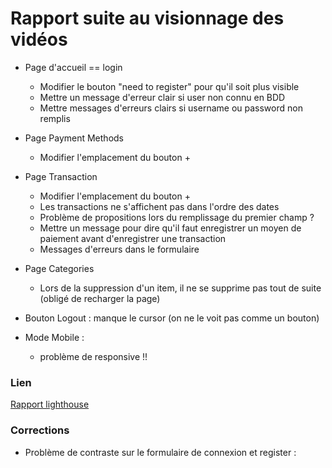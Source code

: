 # Rapport suite au visionnage des vidéos

- Page d'accueil == login

  - Modifier le bouton "need to register" pour qu'il soit plus visible
  - Mettre un message d'erreur clair si user non connu en BDD
  - Mettre messages d'erreurs clairs si username ou password non remplis

- Page Payment Methods

  - Modifier l'emplacement du bouton +

- Page Transaction

  - Modifier l'emplacement du bouton +
  - Les transactions ne s'affichent pas dans l'ordre des dates
  - Problème de propositions lors du remplissage du premier champ ?
  - Mettre un message pour dire qu'il faut enregistrer un moyen de paiement avant d'enregistrer une transaction
  - Messages d'erreurs dans le formulaire

- Page Categories

  - Lors de la suppression d'un item, il ne se supprime pas tout de suite (obligé de recharger la page)

- Bouton Logout : manque le cursor (on ne le voit pas comme un bouton)

- Mode Mobile :
  - problème de responsive !!

### Lien

[Rapport lighthouse](./LIGHTHOUSECI.md)

### Corrections

- Problème de contraste sur le formulaire de connexion et register :
